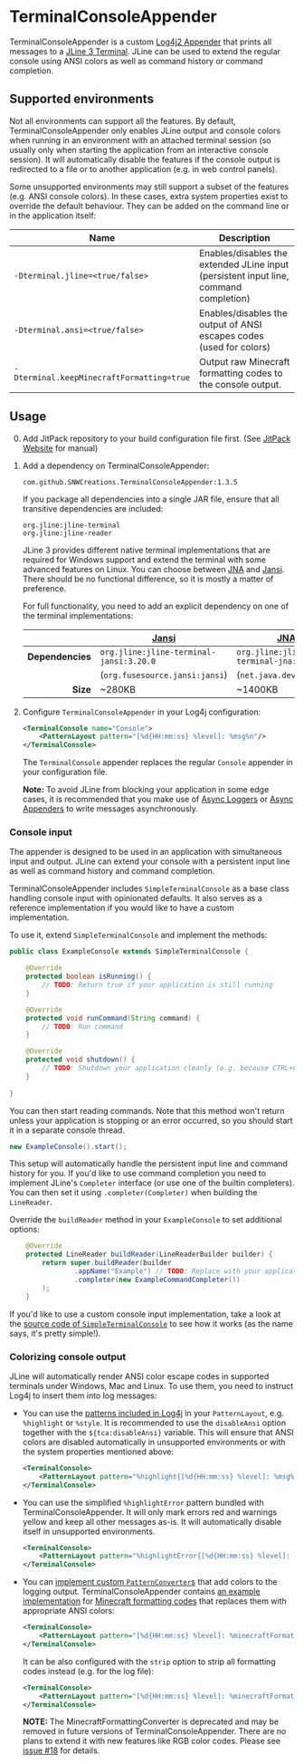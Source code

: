 # TerminalConsoleAppender
TerminalConsoleAppender is a custom [Log4j2 Appender] that prints all messages to a [JLine 3 Terminal]. JLine can be
used to extend the regular console using ANSI colors as well as command history or command completion.

## Supported environments
Not all environments can support all the features. By default, TerminalConsoleAppender only enables JLine output and
console colors when running in an environment with an attached terminal session (so usually only when starting the
application from an interactive console session). It will automatically disable the features if the console output is
redirected to a file or to another application (e.g. in web control panels).

Some unsupported environments may still support a subset of the features (e.g. ANSI console colors). In these cases,
extra system properties exist to override the default behaviour. They can be added on the command line or in the
application itself:

| Name | Description |
| ---- | ----------- |
| `-Dterminal.jline=<true/false>` | Enables/disables the extended JLine input (persistent input line, command completion) |
| `-Dterminal.ansi=<true/false>` | Enables/disables the output of ANSI escapes codes (used for colors) |
| `-Dterminal.keepMinecraftFormatting=true` | Output raw Minecraft formatting codes to the console output. |

## Usage
0. Add JitPack repository to your build configuration file first.
   (See [JitPack Website](https://jitpack.io) for manual)

1. Add a dependency on TerminalConsoleAppender:

    ```
    com.github.SNWCreations.TerminalConsoleAppender:1.3.5
    ```

    

    If you package all dependencies into a single JAR file, ensure that all transitive dependencies are included:

    ```
    org.jline:jline-terminal
    org.jline:jline-reader
    ```

    JLine 3 provides different native terminal implementations that are required for Windows support and extend the terminal
    with some advanced features on Linux. You can choose between [JNA] and [Jansi]. There should be no functional difference,
    so it is mostly a matter of preference.

    For full functionality, you need to add an explicit dependency on one of the terminal implementations:

    |      | [Jansi]  | [JNA]     |
    | ---: | ------ | ------- |
    | **Dependencies** | `org.jline:jline-terminal-jansi:3.20.0` | `org.jline:jline-terminal-jna:3.20.0` |
    | | (`org.fusesource.jansi:jansi`) | (`net.java.dev.jna:jna`) |
    | **Size** | ~280KB | ~1400KB |

2. Configure `TerminalConsoleAppender` in your Log4j configuration:

    ```xml
    <TerminalConsole name="Console">
        <PatternLayout pattern="[%d{HH:mm:ss} %level]: %msg%n"/>
    </TerminalConsole>
    ```

    The `TerminalConsole` appender replaces the regular `Console` appender in your configuration file.

    **Note:** To avoid JLine from blocking your application in some edge cases, it is recommended that you make use of
    [Async Loggers](https://logging.apache.org/log4j/2.x/manual/async.html) or
    [Async Appenders](https://logging.apache.org/log4j/2.x/manual/appenders.html#AsyncAppender) to write messages
    asynchronously.

### Console input
The appender is designed to be used in an application with simultaneous input and output. JLine can extend your console
with a persistent input line as well as command history and command completion.

TerminalConsoleAppender includes `SimpleTerminalConsole` as a base class handling console input
with opinionated defaults. It also serves as a reference implementation if you would like to
have a custom implementation.

To use it, extend `SimpleTerminalConsole` and implement the methods:

```java
public class ExampleConsole extends SimpleTerminalConsole {

    @Override
    protected boolean isRunning() {
        // TODO: Return true if your application is still running
    }

    @Override
    protected void runCommand(String command) {
        // TODO: Run command
    }

    @Override
    protected void shutdown() {
        // TODO: Shutdown your application cleanly (e.g. because CTRL+C was pressed)
    }
    
}
```

You can then start reading commands. Note that this method won't return unless your application
is stopping or an error occurred, so you should start it in a separate console thread.

```java
new ExampleConsole().start();
```

This setup will automatically handle the persistent input line and command history for you. If you'd like to use
command completion you need to implement JLine's `Completer` interface (or use one of the builtin completers).
You can then set it using `.completer(Completer)` when building the `LineReader`.

Override the `buildReader` method in your `ExampleConsole` to set additional options:

```java
    @Override
    protected LineReader buildReader(LineReaderBuilder builder) {
        return super.buildReader(builder
                .appName("Example") // TODO: Replace with your application name
                .completer(new ExampleCommandCompleter())
        );
    }
```

If you'd like to use a custom console input implementation, take a look at the
[source code of `SimpleTerminalConsole`](https://github.com/Minecrell/TerminalConsoleAppender/blob/master/src/main/java/net/minecrell/terminalconsole/SimpleTerminalConsole.java)
to see how it works (as the name says, it's pretty simple!).

### Colorizing console output
JLine will automatically render ANSI color escape codes in supported terminals under Windows, Mac and Linux.
To use them, you need to instruct Log4j to insert them into log messages:

- You can use the [patterns included in Log4j](https://logging.apache.org/log4j/2.x/manual/layouts.html#Patterns)
  in your `PatternLayout`, e.g. `%highlight` or `%style`. It is recommended to use the `disableAnsi` option
  together with the `${tca:disableAnsi}` variable. This will ensure that ANSI colors are disabled automatically in
  unsupported environments or with the system properties mentioned above:

  ```xml
  <TerminalConsole>
      <PatternLayout pattern="%highlight{[%d{HH:mm:ss} %level]: %msg%n%xEx}" disableAnsi="${tca:disableAnsi}"/>
  </TerminalConsole>
  ```

- You can use the simplified `%highlightError` pattern bundled with TerminalConsoleAppender. It will only mark
  errors red and warnings yellow and keep all other messages as-is. It will automatically disable itself
  in unsupported environments.

  ```xml
  <TerminalConsole>
      <PatternLayout pattern="%highlightError{[%d{HH:mm:ss} %level]: %msg%n%xEx}"/>
  </TerminalConsole>
  ```

- You can [implement custom `PatternConverter`s](https://logging.apache.org/log4j/2.x/manual/extending.html#PatternConverters)
  that add colors to the logging output. TerminalConsoleAppender contains 
  [an example implementation](https://github.com/Minecrell/TerminalConsoleAppender/blob/master/src/main/java/net/minecrell/terminalconsole/MinecraftFormattingConverter.java)
  for [Minecraft formatting codes](http://minecraft.gamepedia.com/Formatting_codes) that replaces them with appropriate
  ANSI colors:

  ```xml
  <TerminalConsole>
      <PatternLayout pattern="[%d{HH:mm:ss} %level]: %minecraftFormatting{%msg}%n"/>
  </TerminalConsole>
  ```

  It can be also configured with the `strip` option to strip all formatting codes instead (e.g. for the log file):

  ```xml
  <TerminalConsole>
      <PatternLayout pattern="[%d{HH:mm:ss} %level]: %minecraftFormatting{%msg}{strip}%n"/>
  </TerminalConsole>
  ```
  
  **NOTE:** The MinecraftFormattingConverter is deprecated and may be removed in future versions of
  TerminalConsoleAppender. There are no plans to extend it with new features like RGB color codes.
  Please see [issue #18](https://github.com/Minecrell/TerminalConsoleAppender/issues/18) for details.

[Log4j2 Appender]: https://logging.apache.org/log4j/2.x/manual/appenders.html
[JLine 3 Terminal]: https://github.com/jline/jline3
[JNA]: https://github.com/java-native-access/jna
[Jansi]: https://github.com/fusesource/jansi
